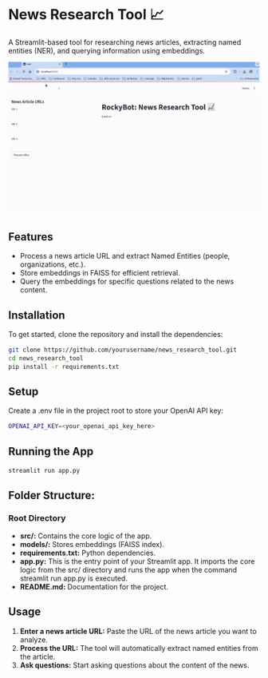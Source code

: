 # News Research Tool 📈
A Streamlit-based tool for researching news articles, extracting named entities (NER), and querying information using embeddings.

![Image description](researchtool.gif)

## Features
- Process a news article URL and extract Named Entities (people, organizations, etc.).
- Store embeddings in FAISS for efficient retrieval.
- Query the embeddings for specific questions related to the news content.

## Installation
To get started, clone the repository and install the dependencies:

```bash
git clone https://github.com/yourusername/news_research_tool.git
cd news_research_tool
pip install -r requirements.txt
```

## Setup
Create a .env file in the project root to store your OpenAI API key:
```bash
OPENAI_API_KEY=<your_openai_api_key_here>
```

## Running the App
```bash
streamlit run app.py
```

## Folder Structure:

### Root Directory 
* **src/:** Contains the core logic of the app.
* **models/:** Stores embeddings (FAISS index).
* **requirements.txt:** Python dependencies.
* **app.py:** This is the entry point of your Streamlit app. It imports the core logic from the src/ directory and runs the app when the command streamlit run app.py is executed.
* **README.md:** Documentation for the project.


## Usage

1. **Enter a news article URL:** Paste the URL of the news article you want to analyze.
2. **Process the URL:** The tool will automatically extract named entities from the article.
3. **Ask questions:** Start asking questions about the content of the news.

